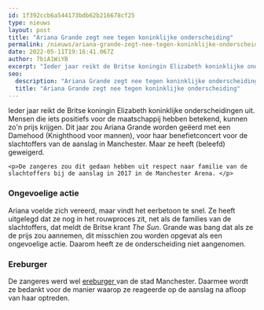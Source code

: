 ```yaml
---
id: 1f392ccb6a544173bdb62b216678cf25
type: nieuws
layout: post
title: "Ariana Grande zegt nee tegen koninklijke onderscheiding"
permalink: /nieuws/ariana-grande-zegt-nee-tegen-koninklijke-onderscheiding/
date: 2022-05-11T19:16:41.067Z
author: 7biA1WiYB
excerpt: "Ieder jaar reikt de Britse koningin Elizabeth koninklijke onderscheidingen uit. Mensen die iets positiefs voor de maatschappij hebben betekend, kunnen zo'n prijs krijgen. Dit jaar zou Ariana Grande worden geëerd met een Damehood (Knighthood voor mannen), voor haar benefietconcert voor de slachtoffers van de aanslag in Manchester. Maar ze heeft (beleefd) geweigerd.  "
seo:
  description: "Ariana Grande zegt nee tegen koninklijke onderscheiding"
  title: "Ariana Grande zegt nee tegen koninklijke onderscheiding"
---
```

Ieder jaar reikt de Britse koningin Elizabeth koninklijke onderscheidingen uit. Mensen die iets positiefs voor de maatschappij hebben betekend, kunnen zo'n prijs krijgen. Dit jaar zou Ariana Grande worden geëerd met een Damehood (Knighthood voor mannen), voor haar benefietconcert voor de slachtoffers van de aanslag in Manchester. Maar ze heeft (beleefd) geweigerd.  

    <p>De zangeres zou dit gedaan hebben uit respect naar familie van de slachtoffers bij de aanslag in 2017 in de Manchester Arena. </p>
<h3>Ongevoelige actie</h3>
<p>Ariana voelde zich vereerd, maar vindt het eerbetoon te snel. Ze heeft uitgelegd dat ze nog in het rouwproces zit, net als de families van de slachtoffers, dat meldt de Britse krant <em>The Sun</em>. Grande was bang dat als ze de prijs zou aannemen, dit misschien zou worden opgevat als een ongevoelige actie. Daarom heeft ze de onderscheiding niet aangenomen.</p>
<h3>Ereburger</h3>
<p>De zangeres werd wel <a href="https://original.sevendays.nl/nieuws/ariana-grande-ereburger-van-manchester">ereburger </a>van de stad Manchester. Daarmee wordt ze bedankt voor de manier waarop ze reageerde op de aanslag na afloop van haar optreden. </p>  

